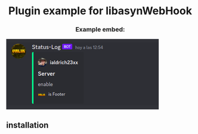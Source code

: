 <p align="center">
    <h1 align="center">Plugin example for libasynWebHook</h1>
    <h3 align="center"> Example embed:</h3>
    <picture>
        <img align="center" src="embed-example.png" alt="example">
    </picture>
</p>

## installation
